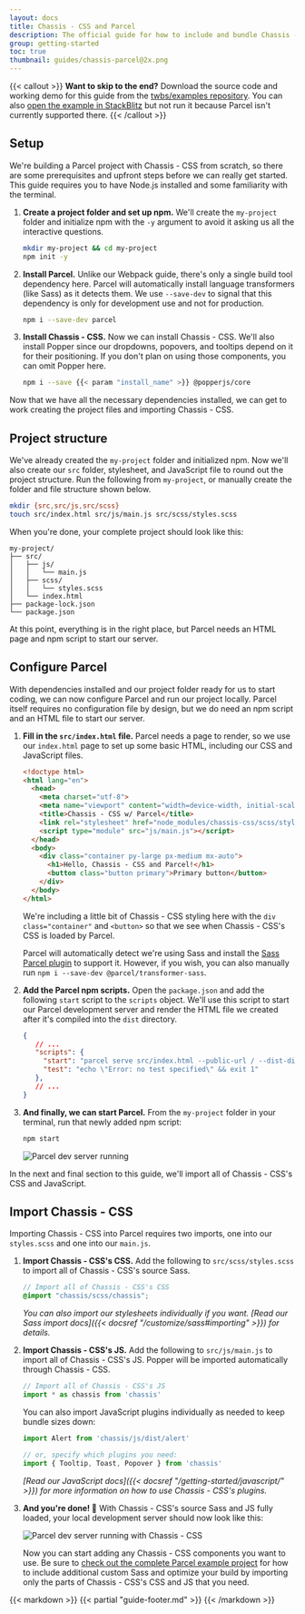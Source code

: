 ```yaml
---
layout: docs
title: Chassis - CSS and Parcel
description: The official guide for how to include and bundle Chassis - CSS's CSS and JavaScript in your project using Parcel.
group: getting-started
toc: true
thumbnail: guides/chassis-parcel@2x.png
---
```


<!--//
<img class="d-block mx-auto mb-large image-fluid rounded-3" srcset="/docs/{{< param docs_version >}}/assets/img/guides/chassis-parcel.png, /docs/{{< param docs_version >}}/assets/img/guides/chassis-parcel@2x.png 2x" src="/docs/{{< param docs_version >}}/assets/img/guides/chassis-parcel.png" width="800" height="400" alt="">
-->

{{< callout >}}
**Want to skip to the end?** Download the source code and working demo for this guide from the [twbs/examples repository](https://github.com/twbs/examples/tree/main/parcel). You can also [open the example in StackBlitz](https://stackblitz.com/github/twbs/examples/tree/main/parcel?file=index.html) but not run it because Parcel isn't currently supported there.
{{< /callout >}}

## Setup

We're building a Parcel project with Chassis - CSS from scratch, so there are some prerequisites and upfront steps before we can really get started. This guide requires you to have Node.js installed and some familiarity with the terminal.

1. **Create a project folder and set up npm.** We'll create the `my-project` folder and initialize npm with the `-y` argument to avoid it asking us all the interactive questions.

   ```sh
   mkdir my-project && cd my-project
   npm init -y
   ```

2. **Install Parcel.** Unlike our Webpack guide, there's only a single build tool dependency here. Parcel will automatically install language transformers (like Sass) as it detects them. We use `--save-dev` to signal that this dependency is only for development use and not for production.

   ```sh
   npm i --save-dev parcel
   ```

3. **Install Chassis - CSS.** Now we can install Chassis - CSS. We'll also install Popper since our dropdowns, popovers, and tooltips depend on it for their positioning. If you don't plan on using those components, you can omit Popper here.

   ```sh
   npm i --save {{< param "install_name" >}} @popperjs/core
   ```

Now that we have all the necessary dependencies installed, we can get to work creating the project files and importing Chassis - CSS.

## Project structure

We've already created the `my-project` folder and initialized npm. Now we'll also create our `src` folder, stylesheet, and JavaScript file to round out the project structure. Run the following from `my-project`, or manually create the folder and file structure shown below.

```sh
mkdir {src,src/js,src/scss}
touch src/index.html src/js/main.js src/scss/styles.scss
```

When you're done, your complete project should look like this:

```text
my-project/
├── src/
│   ├── js/
│   │   └── main.js
│   ├── scss/
│   │   └── styles.scss
│   └── index.html
├── package-lock.json
└── package.json
```

At this point, everything is in the right place, but Parcel needs an HTML page and npm script to start our server.

## Configure Parcel

With dependencies installed and our project folder ready for us to start coding, we can now configure Parcel and run our project locally. Parcel itself requires no configuration file by design, but we do need an npm script and an HTML file to start our server.

1. **Fill in the `src/index.html` file.** Parcel needs a page to render, so we use our `index.html` page to set up some basic HTML, including our CSS and JavaScript files.

   ```html
   <!doctype html>
   <html lang="en">
     <head>
       <meta charset="utf-8">
       <meta name="viewport" content="width=device-width, initial-scale=1">
       <title>Chassis - CSS w/ Parcel</title>
       <link rel="stylesheet" href="node_modules/chassis-css/scss/styles.scss">
       <script type="module" src="js/main.js"></script>
     </head>
     <body>
       <div class="container py-large px-medium mx-auto">
         <h1>Hello, Chassis - CSS and Parcel!</h1>
         <button class="button primary">Primary button</button>
       </div>
     </body>
   </html>
   ```

   We're including a little bit of Chassis - CSS styling here with the `div class="container"` and `<button>` so that we see when Chassis - CSS's CSS is loaded by Parcel.

   Parcel will automatically detect we're using Sass and install the [Sass Parcel plugin](https://parceljs.org/languages/sass/) to support it. However, if you wish, you can also manually run `npm i --save-dev @parcel/transformer-sass`.

2. **Add the Parcel npm scripts.** Open the `package.json` and add the following `start` script to the `scripts` object. We'll use this script to start our Parcel development server and render the HTML file we created after it's compiled into the `dist` directory.

   ```json
   {
      // ...
      "scripts": {
        "start": "parcel serve src/index.html --public-url / --dist-dir dist",
        "test": "echo \"Error: no test specified\" && exit 1"
      },
      // ...
   }
   ```

3. **And finally, we can start Parcel.** From the `my-project` folder in your terminal, run that newly added npm script:

   ```sh
   npm start
   ```

   ![Parcel dev server running](/assets/img/guides/parcel-dev-server.png)

In the next and final section to this guide, we'll import all of Chassis - CSS's CSS and JavaScript.

## Import Chassis - CSS

Importing Chassis - CSS into Parcel requires two imports, one into our `styles.scss` and one into our `main.js`.

1. **Import Chassis - CSS's CSS.** Add the following to `src/scss/styles.scss` to import all of Chassis - CSS's source Sass.

   ```scss
   // Import all of Chassis - CSS's CSS
   @import "chassis/scss/chassis";
   ```

   *You can also import our stylesheets individually if you want. [Read our Sass import docs]({{< docsref "/customize/sass#importing" >}}) for details.*

2. **Import Chassis - CSS's JS.** Add the following to `src/js/main.js` to import all of Chassis - CSS's JS. Popper will be imported automatically through Chassis - CSS.

   <!-- eslint-skip -->
   ```js
   // Import all of Chassis - CSS's JS
   import * as chassis from 'chassis'
   ```

   You can also import JavaScript plugins individually as needed to keep bundle sizes down:

   <!-- eslint-skip -->
   ```js
   import Alert from 'chassis/js/dist/alert'

   // or, specify which plugins you need:
   import { Tooltip, Toast, Popover } from 'chassis'
   ```

   *[Read our JavaScript docs]({{< docsref "/getting-started/javascript/" >}}) for more information on how to use Chassis - CSS's plugins.*

3. **And you're done! 🎉** With Chassis - CSS's source Sass and JS fully loaded, your local development server should now look like this:

   ![Parcel dev server running with Chassis - CSS](/assets/img/guides/parcel-dev-server-chassis.png)

   Now you can start adding any Chassis - CSS components you want to use. Be sure to [check out the complete Parcel example project](https://github.com/twbs/examples/tree/main/parcel) for how to include additional custom Sass and optimize your build by importing only the parts of Chassis - CSS's CSS and JS that you need.

{{< markdown >}}
{{< partial "guide-footer.md" >}}
{{< /markdown >}}
